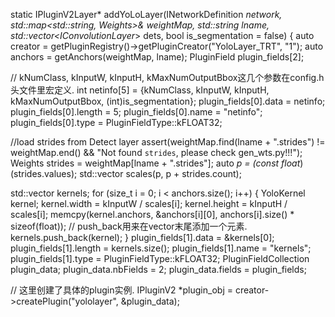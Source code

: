static IPluginV2Layer* addYoLoLayer(INetworkDefinition *network, std::map<std::string, Weights>& weightMap, std::string lname, std::vector<IConvolutionLayer*> dets, bool is_segmentation = false) {
  auto creator = getPluginRegistry()->getPluginCreator("YoloLayer_TRT", "1");
  auto anchors = getAnchors(weightMap, lname);
  PluginField plugin_fields[2];

  // kNumClass, kInputW, kInputH, kMaxNumOutputBbox这几个参数在config.h头文件里宏定义.
  int netinfo[5] = {kNumClass, kInputW, kInputH, kMaxNumOutputBbox, (int)is_segmentation};
  plugin_fields[0].data = netinfo;
  plugin_fields[0].length = 5;
  plugin_fields[0].name = "netinfo";
  plugin_fields[0].type = PluginFieldType::kFLOAT32;

  //load strides from Detect layer
  assert(weightMap.find(lname + ".strides") != weightMap.end() && "Not found `strides`, please check gen_wts.py!!!");
  Weights strides = weightMap[lname + ".strides"];
  auto *p = (const float*)(strides.values);
  std::vector<int> scales(p, p + strides.count);

  std::vector<YoloKernel> kernels;
  for (size_t i = 0; i < anchors.size(); i++) {
    YoloKernel kernel;
    kernel.width = kInputW / scales[i];
    kernel.height = kInputH / scales[i];
    memcpy(kernel.anchors, &anchors[i][0], anchors[i].size() * sizeof(float));
    // push_back用来在vector末尾添加一个元素.
    kernels.push_back(kernel);
  }
  plugin_fields[1].data = &kernels[0];
  plugin_fields[1].length = kernels.size();
  plugin_fields[1].name = "kernels";
  plugin_fields[1].type = PluginFieldType::kFLOAT32;
  PluginFieldCollection plugin_data;
  plugin_data.nbFields = 2;
  plugin_data.fields = plugin_fields;
  
  // 这里创建了具体的plugin实例.
  IPluginV2 *plugin_obj = creator->createPlugin("yololayer", &plugin_data);
